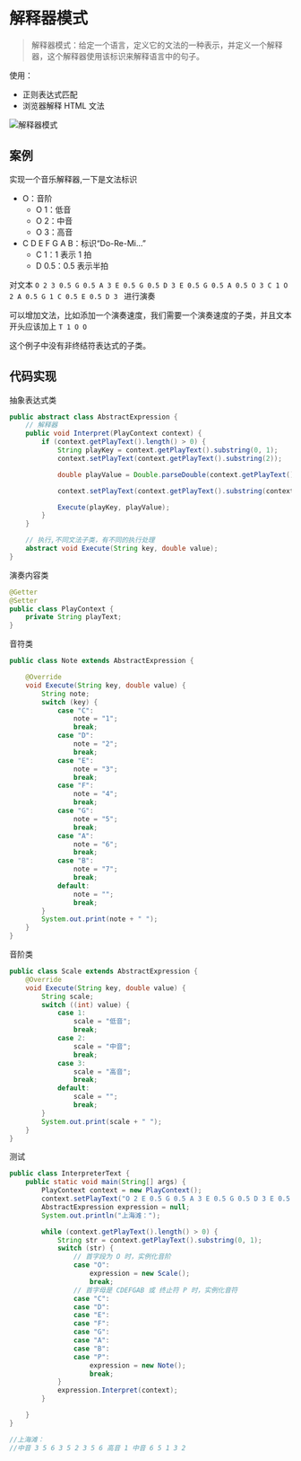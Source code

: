 # 解释器模式

>解释器模式：给定一个语言，定义它的文法的一种表示，并定义一个解释器，这个解释器使用该标识来解释语言中的句子。

使用：

- 正则表达式匹配
- 浏览器解释 HTML 文法

![解释器模式](https://note.youdao.com/yws/public/resource/fb63e88819e0de2bc8a59f7f002e0843/xmlnote/941EF54FEA474FB4B7228A5381096EDD/17385)

## 案例

实现一个音乐解释器,一下是文法标识

- O：音阶
    - O 1：低音
    - O 2：中音
    - O 3：高音
- C D E F G A B：标识“Do-Re-Mi...”
    - C 1：1 表示 1 拍
    - D 0.5：0.5 表示半拍

对文本 `O 2 3 0.5 G 0.5 A 3 E 0.5 G 0.5 D 3 E 0.5 G 0.5 A 0.5 O 3 C 1 O 2 A 0.5 G 1 C 0.5 E 0.5 D 3 ` 进行演奏

可以增加文法，比如添加一个演奏速度，我们需要一个演奏速度的子类，并且文本开头应该加上 `T 1 O O`


这个例子中没有非终结符表达式的子类。

## 代码实现

抽象表达式类

```java
public abstract class AbstractExpression {
    // 解释器
    public void Interpret(PlayContext context) {
        if (context.getPlayText().length() > 0) {
            String playKey = context.getPlayText().substring(0, 1);
            context.setPlayText(context.getPlayText().substring(2));

            double playValue = Double.parseDouble(context.getPlayText().substring(0, context.getPlayText().indexOf(" ")));

            context.setPlayText(context.getPlayText().substring(context.getPlayText().indexOf(" ") + 1));

            Execute(playKey, playValue);
        }
    }

    // 执行,不同文法子类，有不同的执行处理
    abstract void Execute(String key, double value);
}

```

演奏内容类

```java
@Getter
@Setter
public class PlayContext {
    private String playText;
}
```

音符类

```java
public class Note extends AbstractExpression {

    @Override
    void Execute(String key, double value) {
        String note;
        switch (key) {
            case "C":
                note = "1";
                break;
            case "D":
                note = "2";
                break;
            case "E":
                note = "3";
                break;
            case "F":
                note = "4";
                break;
            case "G":
                note = "5";
                break;
            case "A":
                note = "6";
                break;
            case "B":
                note = "7";
                break;
            default:
                note = "";
                break;
        }
        System.out.print(note + " ");
    }
}

```

音阶类

```java
public class Scale extends AbstractExpression {
    @Override
    void Execute(String key, double value) {
        String scale;
        switch ((int) value) {
            case 1:
                scale = "低音";
                break;
            case 2:
                scale = "中音";
                break;
            case 3:
                scale = "高音";
                break;
            default:
                scale = "";
                break;
        }
        System.out.print(scale + " ");
    }
}
```

测试

```java
public class InterpreterText {
    public static void main(String[] args) {
        PlayContext context = new PlayContext();
        context.setPlayText("O 2 E 0.5 G 0.5 A 3 E 0.5 G 0.5 D 3 E 0.5 G 0.5 A 0.5 O 3 C 1 O 2 A 0.5 G 1 C 0.5 E 0.5 D 3 ");
        AbstractExpression expression = null;
        System.out.println("上海滩：");

        while (context.getPlayText().length() > 0) {
            String str = context.getPlayText().substring(0, 1);
            switch (str) {
                // 首字段为 O 时，实例化音阶
                case "O":
                    expression = new Scale();
                    break;
                // 首字母是 CDEFGAB 或 终止符 P 时，实例化音符
                case "C":
                case "D":
                case "E":
                case "F":
                case "G":
                case "A":
                case "B":
                case "P":
                    expression = new Note();
                    break;
            }
            expression.Interpret(context);
        }

    }
}

//上海滩：
//中音 3 5 6 3 5 2 3 5 6 高音 1 中音 6 5 1 3 2 

```